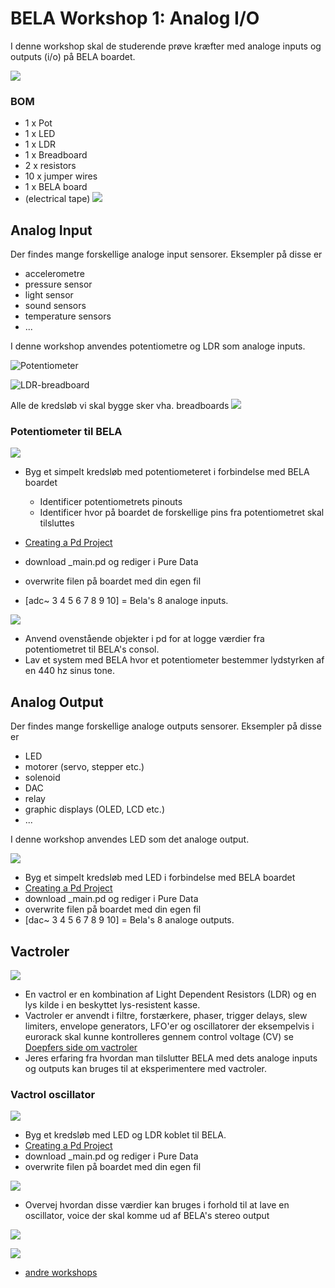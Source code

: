 # BELA Workshop 1: Analog I/O
I denne workshop skal de studerende prøve kræfter med analoge inputs og outputs (i/o) på BELA boardet.

![](./media/BELA_AnalogIO.png)

### BOM
- 1 x Pot
- 1 x LED
- 1 x LDR
- 1 x Breadboard
- 2 x resistors
- 10 x jumper wires
- 1 x BELA board
- (electrical tape)
![](./media/BELAWorkshop1BOM.jpg)
## Analog Input
Der findes mange forskellige analoge input sensorer. Eksempler på disse er

- accelerometre
- pressure sensor
- light sensor
- sound sensors
- temperature sensors
- ...

I denne workshop anvendes potentiometre og LDR som analoge inputs.

![Potentiometer](https://www.digikey.dk/-/media/Images/Article%20Library/TechZone%20Articles/2021/May/The%20Fundamentals%20of%20Digital%20Potentiometers%20and%20How%20to%20Use%20Them/article-2021may-the-fundamentals-of-digital-fig1.jpg?la=en&ts=7103c327-388b-4a84-8620-851590a9ec9f)

![LDR-breadboard](./media/LDRBreadboardCircuit.png)

Alle de kredsløb vi skal bygge sker vha. breadboards
![](https://components101.com/sites/default/files/component_pin/Breadboard-Pinout.png)

### Potentiometer til BELA
![](https://learn.bela.io/assets/images/fritzing/pd//analog-input.png)

- Byg et simpelt kredsløb med potentiometeret i forbindelse med BELA boardet
	- Identificer potentiometrets pinouts
	- Identificer hvor på boardet de forskellige pins fra potentiometret skal tilsluttes
- [Creating a Pd Project](https://github.com/L4COUR/BELA_Aarhus_Audiodesign/tree/main#creating-a-pd-project)
- download _main.pd og rediger i Pure Data
- overwrite filen på boardet med din egen fil

- [adc~ 3 4 5 6 7 8 9 10] = Bela's 8 analoge inputs.

![](./media/BELA_debuggerTool.png)

- Anvend ovenstående objekter i pd for at logge værdier fra potentiometret til BELA's consol.
- Lav et system med BELA hvor et potentiometer bestemmer lydstyrken af en 440 hz sinus tone.

## Analog Output
Der findes mange forskellige analoge outputs sensorer. Eksempler på disse er

- LED
- motorer (servo, stepper etc.)
- solenoid
- DAC
- relay
- graphic displays (OLED, LCD etc.)
- ...

I denne workshop anvendes LED som det analoge output.

![](./media/BELAAnalogOut.png)

- Byg et simpelt kredsløb med LED i forbindelse med BELA boardet
- [Creating a Pd Project](https://github.com/L4COUR/BELA_Aarhus_Audiodesign/tree/main#creating-a-pd-project)
- download _main.pd og rediger i Pure Data
- overwrite filen på boardet med din egen fil
- [dac~ 3 4 5 6 7 8 9 10] = Bela's 8 analoge outputs.

## Vactroler
![](https://content.instructables.com/ORIG/FDN/1TFH/K0R1JGKR/FDN1TFHK0R1JGKR.jpg?auto=webp&frame=1&crop=3:2&width=320&md=a4660a600323ac2d0d3102e7c6d855f1)

- En vactrol er en kombination af Light Dependent Resistors (LDR) og en lys kilde i en beskyttet lys-resistent kasse.
- Vactroler er anvendt i filtre, forstærkere, phaser, trigger delays, slew limiters, envelope generators, LFO'er og oscillatorer der eksempelvis i eurorack skal kunne kontrolleres gennem control voltage (CV) se [Doepfers side om vactroler](https://doepfer.de/a100_man/Vactrol.htm)
- Jeres erfaring fra hvordan man tilslutter BELA med dets analoge inputs og outputs kan bruges til at eksperimentere med vactroler.

### Vactrol oscillator
![](./media/BELAsimpelVactrolCircuit.png)

- Byg et kredsløb med LED og LDR koblet til BELA.
- [Creating a Pd Project](https://github.com/L4COUR/BELA_Aarhus_Audiodesign/tree/main#creating-a-pd-project)
- download _main.pd og rediger i Pure Data
- overwrite filen på boardet med din egen fil

![](./media/LDRLEDBELA.png)

- Overvej hvordan disse værdier kan bruges i forhold til at lave en oscillator, voice der skal komme ud af BELA's stereo output

![](./BELA-VactrolOSC/BELAVactrolOSCcircuit.png)

![](./BELA-VactrolOSC/VactrolCircuit.png)

- [andre workshops](./readme.md)